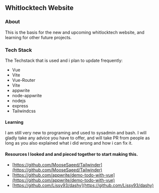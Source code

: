 ## **Whitlocktech Website**

### **About**

This is the basis for the new and upcoming whitlocktech website, and learning for other future projects.

### **Tech Stack**

The Techstack that is used and i plan to update frequently:

*   Vue
*   Vite
*   Vue-Router
*   Vite
*   appwrite
*   node-appwrite
*   nodejs
*   express
*   Tailwindcss

#### **Learning**

I am still very new to programing and used to sysadmin and bash. I will gladly take any advice you have to offer, and will take PR from people as long as you also explained what i did wrong and how i can fix it.

#### Resources I looked and and pieced together to start making this.

*   [https://github.com/MooseSaeed/Tailwinder](https://github.com/MooseSaeed/Tailwinder)
*   [https://github.com/appwrite/demo-todo-with-vue](https://github.com/appwrite/demo-todo-with-vue)
*   [https://github.com/Lissy93/dashy](https://github.com/Lissy93/dashy)